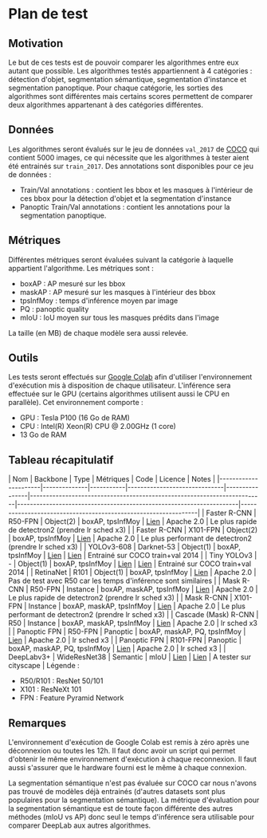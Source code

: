 # Plan de test

## Motivation

Le but de ces tests est de pouvoir comparer les algorithmes entre eux autant que possible. Les algorithmes testés appartiennent à 4 catégories : détection d'objet, segmentation sémantique, segmentation d'instance et segmentation panoptique. Pour chaque catégorie, les sorties des algorithmes sont différentes mais certains scores permettent de comparer deux algorithmes appartenant à des catégories différentes.

## Données

Les algorithmes seront évalués sur le jeu de données `val_2017` de [COCO](http://cocodataset.org/#download) qui contient 5000 images, ce qui nécessite que les algorithmes à tester aient été entrainés sur `train_2017`. Des annotations sont disponibles pour ce jeu de données :

- Train/Val annotations : contient les bbox et les masques à l'intérieur de ces bbox pour la détection d'objet et la segmentation d'instance 
- Panoptic Train/Val annotations : contient les annotations pour la segmentation panoptique.

## Métriques

Différentes métriques seront évaluées suivant la catégorie à laquelle appartient l'algorithme. Les métriques sont :

- boxAP : AP mesuré sur les bbox
- maskAP : AP mesuré sur les masques à l'intérieur des bbox
- tpsInfMoy : temps d'inférence moyen par image
- PQ : panoptic quality
- mIoU : IoU moyen sur tous les masques prédits dans l'image

La taille (en MB) de chaque modèle sera aussi relevée.

## Outils

Les tests seront effectués sur [Google Colab](colab.research.google.com/) afin d'utiliser l'environnement d'exécution mis à disposition de chaque utilisateur.
L'inférence sera effectuée sur le GPU (certains algorithmes utilisent aussi le CPU en parallèle). Cet environnement comporte :

- GPU : Tesla P100 (16 Go de RAM)
- CPU : Intel(R) Xeon(R) CPU @ 2.00GHz (1 core)
- 13 Go de RAM

## Tableau récapitulatif

| Nom                  | Backbone     | Type      | Métriques                     | Code                                                                    | Licence                                                             | Notes                                                          |
|----------------------|--------------|-----------|------------------------------|----------------|-------------------------------------------------------------------------|---------------------------------------------------------------------|----------------------------------------------------------------|
| Faster R-CNN         | R50-FPN      | Object(2) | boxAP, tpsInfMoy              | [Lien](https://github.com/facebookresearch/detectron2/blob/master/MODEL_ZOO.md) | Apache 2.0                                                          | Le plus rapide de detectron2 (prendre lr sched x3)             |
| Faster R-CNN         | X101-FPN     | Object(2) | boxAP, tpsInfMoy               | [Lien](https://github.com/facebookresearch/detectron2/blob/master/MODEL_ZOO.md) | Apache 2.0                                                          | Le plus performant de detectron2 (prendre lr sched x3)         |
| YOLOv3-608           | Darknet-53   | Object(1) | boxAP, tpsInfMoy              | [Lien](https://pjreddie.com/darknet/yolo/)                                     | [Lien](https://github.com/pjreddie/darknet/blob/master/LICENSE)             | Entrainé sur COCO train+val 2014                               |
| Tiny YOLOv3          | -            | Object(1) | boxAP, tpsInfMoy              | [Lien](https://pjreddie.com/darknet/yolo/)                                     | [Lien](https://github.com/pjreddie/darknet/blob/master/LICENSE)             | Entrainé sur COCO train+val 2014                               |
| RetinaNet            | R101         | Object(1) | boxAP, tpsInfMoy              | [Lien](https://github.com/facebookresearch/detectron2/blob/master/MODEL_ZOO.md) | Apache 2.0                                                          | Pas de test avec R50 car les temps d'inférence sont similaires |
| Mask R-CNN           | R50-FPN      | Instance  | boxAP, maskAP, tpsInfMoy      | [Lien](https://github.com/facebookresearch/detectron2/blob/master/MODEL_ZOO.md) | Apache 2.0                                                          | Le plus rapide de detectron2 (prendre lr sched x3)             |
| Mask R-CNN           | X101-FPN     | Instance  | boxAP, maskAP, tpsInfMoy      | [Lien](https://github.com/facebookresearch/detectron2/blob/master/MODEL_ZOO.md) | Apache 2.0                                                          | Le plus performant de detectron2 (prendre lr sched x3)         |
| Cascade (Mask) R-CNN | R50          | Instance  | boxAP, maskAP, tpsInfMoy      | [Lien](https://github.com/facebookresearch/detectron2/blob/master/MODEL_ZOO.md) | Apache 2.0                                                          | lr sched x3                                                    |
| Panoptic FPN         | R50-FPN      | Panoptic  | boxAP, maskAP, PQ, tpsInfMoy  | [Lien](https://github.com/facebookresearch/detectron2/blob/master/MODEL_ZOO.md) | Apache 2.0                                                          | lr sched x3                                                    |
| Panoptic FPN         | R101-FPN     | Panoptic  | boxAP, maskAP, PQ, tpsInfMoy  | [Lien](https://github.com/facebookresearch/detectron2/blob/master/MODEL_ZOO.md) | Apache 2.0                                                          | lr sched x3                                                    |
| DeepLabv3+           | WideResNet38 | Semantic  | mIoU                          | [Lien](https://github.com/NVIDIA/semantic-segmentation)                         | [Lien](https://github.com/NVIDIA/semantic-segmentation/blob/master/LICENSE) | A tester sur cityscape                                         |
Légende :

- R50/R101 : ResNet 50/101
- X101 : ResNeXt 101
- FPN : Feature Pyramid Network

## Remarques

L'environnement d'exécution de Google Colab est remis à zéro après une déconnexion ou toutes les 12h. Il faut donc avoir un script qui permet d'obtenir le même environnement d'exécution à chaque reconnexion. Il faut aussi s'assurer que le hardware fourni est le même à chaque connexion.

La segmentation sémantique n'est pas évaluée sur COCO car nous n'avons pas trouvé de modèles déjà entrainés (d'autres datasets sont plus populaires pour la segmentation sémantique). La métrique d'évaluation pour la segmentation sémantique est de toute façon différente des autres méthodes (mIoU vs AP) donc seul le temps d'inférence sera utilisable pour comparer DeepLab aux autres algorithmes.
